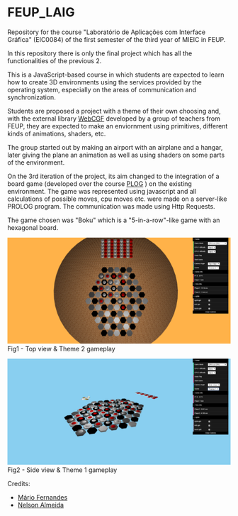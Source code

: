 # FEUP_LAIG
Repository for the course "Laboratório de Aplicações com Interface Gráfica" (EIC0084) of the first semester of the third year of MIEIC in FEUP.

In this repository there is only the final project which has all the functionalities of the previous 2.

This is a JavaScript-based course in which students are expected to learn how to create 3D environments using the services provided by the operating system, especially on the areas of communication and synchronization. 

Students are proposed a project with a theme of their own choosing and, with the external library [WebCGF](https://paginas.fe.up.pt/~ruirodrig/pub/sw/webcgf/docs/) developed by a group of teachers from FEUP, they are expected to make an enviornment using primitives, different kinds of animations, shaders, etc.

The group started out by making an airport with an airplane and a hangar, later giving the plane an animation as well as using shaders on some parts of the environment.

On the 3rd iteration of the project, its aim changed to the integration of a board game (developed over the course [PLOG](https://github.com/MarioFernandes73/FEUP_PLOG) ) on the existing environment. The game was represented using javascript and all calculations of possible moves, cpu moves etc. were made on a server-like PROLOG program. The communication was made using Http Requests.

The game chosen was "Boku" which is a "5-in-a-row"-like game with an hexagonal board.


![alt text](screenshots/gameplay.PNG)
Fig1 - Top view & Theme 2 gameplay

![alt text](screenshots/gameplay2.PNG)
Fig2 - Side view & Theme 1 gameplay


Credits:
* [Mário Fernandes](https://github.com/MarioFernandes73)
* [Nelson Almeida](https://github.com/PoiSoNz)
